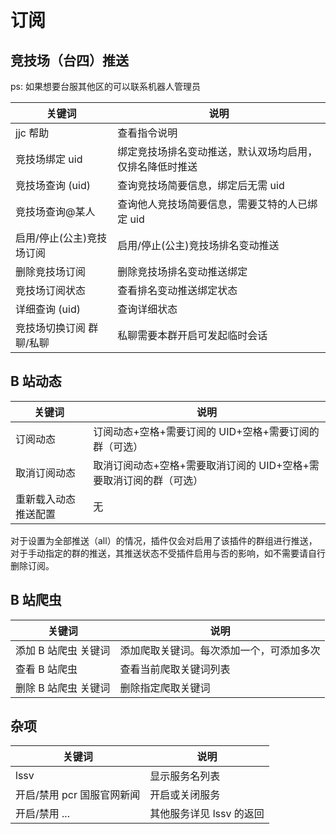 # 订阅

## 竞技场（台四）推送

ps: 如果想要台服其他区的可以联系机器人管理员

| 关键词                    | 说明                                                     |
| ------------------------- | -------------------------------------------------------- |
| jjc 帮助                  | 查看指令说明                                             |
| 竞技场绑定 uid            | 绑定竞技场排名变动推送，默认双场均启用，仅排名降低时推送 |
| 竞技场查询 (uid)          | 查询竞技场简要信息，绑定后无需 uid                       |
| 竞技场查询@某人           | 查询他人竞技场简要信息，需要艾特的人已绑定 uid           |
| 启用/停止(公主)竞技场订阅 | 启用/停止(公主)竞技场排名变动推送                        |
| 删除竞技场订阅            | 删除竞技场排名变动推送绑定                               |
| 竞技场订阅状态            | 查看排名变动推送绑定状态                                 |
| 详细查询 (uid)            | 查询详细状态                                             |
| 竞技场切换订阅 群聊/私聊  | 私聊需要本群开启可发起临时会话                           |

## B 站动态

| 关键词               | 说明                                                               |
| -------------------- | ------------------------------------------------------------------ |
| 订阅动态             | 订阅动态+空格+需要订阅的 UID+空格+需要订阅的群（可选）             |
| 取消订阅动态         | 取消订阅动态+空格+需要取消订阅的 UID+空格+需要取消订阅的群（可选） |
| 重新载入动态推送配置 | 无                                                                 |

对于设置为全部推送（all）的情况，插件仅会对启用了该插件的群组进行推送，对于手动指定的群的推送，其推送状态不受插件启用与否的影响，如不需要请自行删除订阅。

## B 站爬虫

| 关键词               | 说明                                     |
| -------------------- | ---------------------------------------- |
| 添加 B 站爬虫 关键词 | 添加爬取关键词。每次添加一个，可添加多次 |
| 查看 B 站爬虫        | 查看当前爬取关键词列表                   |
| 删除 B 站爬虫 关键词 | 删除指定爬取关键词                       |

## 杂项

| 关键词                     | 说明                     |
| -------------------------- | ------------------------ |
| lssv                       | 显示服务名列表           |
| 开启/禁用 pcr 国服官网新闻 | 开启或关闭服务           |
| 开启/禁用 ...              | 其他服务详见 lssv 的返回 |
